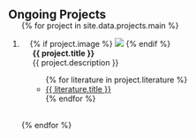 <h2 id="projects" style="margin: 2px 0px -15px;">Ongoing Projects</h2>

<div class="projects">
<ol class="project-list">

{% for project in site.data.projects.main %}

<li>
<div class="project-row">
    <div class="col-sm-3 project-image" style="position: relative;padding-right: 15px;padding-left: 15px;">
        {% if project.image %} 
         <img src="{{ project.image }}" class="teaser img-fluid z-depth-1"  
         style="width=100;height=40%;">
        {% endif %}
    </div>
    <div class="col-sm-9 project-details" style="position: relative;padding-right: 15px;padding-left: 20px;">
        <div class="project-title"><strong>{{ project.title }}</strong></div>
        <div class="project-description">{{ project.description }}</div>
        <div class="project-literature">
        <ul class="literature-list">
            {% for literature in project.literature %}
            <li><a href="{{ literature.link }}" target="_blank">{{ literature.title }}</a></li>
            {% endfor %}
        </ul>
        </div>
    </div>
</div>
</li>

<br>

{% endfor %}

</ol>
</div>

